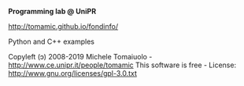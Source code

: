 **Programming lab @ UniPR**

http://tomamic.github.io/fondinfo/

Python and C++ examples

Copyleft (ɔ) 2008-2019 Michele Tomaiuolo - http://www.ce.unipr.it/people/tomamic
This software is free - License: http://www.gnu.org/licenses/gpl-3.0.txt

